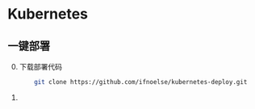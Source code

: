 # Kubernetes
## 一键部署
0. 下载部署代码
    ``` bash
        git clone https://github.com/ifnoelse/kubernetes-deploy.git
    ```
0. 